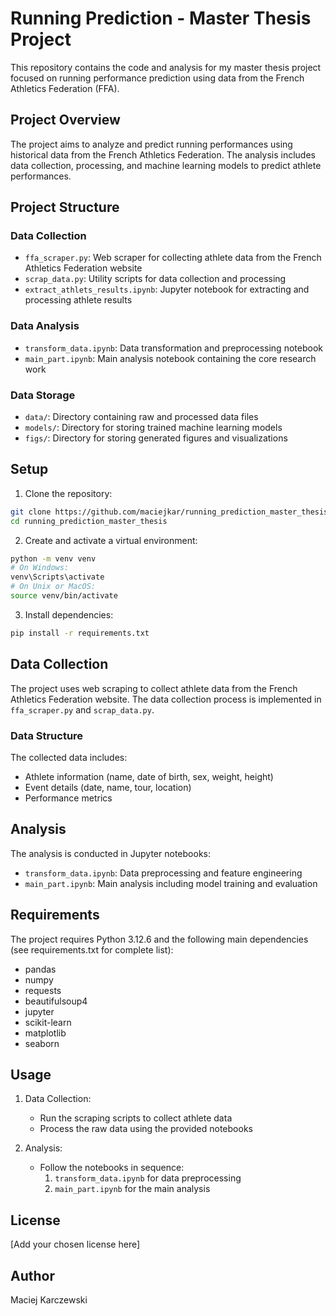 # Running Prediction - Master Thesis Project

This repository contains the code and analysis for my master thesis project focused on running performance prediction using data from the French Athletics Federation (FFA).

## Project Overview

The project aims to analyze and predict running performances using historical data from the French Athletics Federation. The analysis includes data collection, processing, and machine learning models to predict athlete performances.

## Project Structure

### Data Collection
- `ffa_scraper.py`: Web scraper for collecting athlete data from the French Athletics Federation website
- `scrap_data.py`: Utility scripts for data collection and processing
- `extract_athlets_results.ipynb`: Jupyter notebook for extracting and processing athlete results

### Data Analysis
- `transform_data.ipynb`: Data transformation and preprocessing notebook
- `main_part.ipynb`: Main analysis notebook containing the core research work

### Data Storage
- `data/`: Directory containing raw and processed data files
- `models/`: Directory for storing trained machine learning models
- `figs/`: Directory for storing generated figures and visualizations

## Setup

1. Clone the repository:
```bash
git clone https://github.com/maciejkar/running_prediction_master_thesis.git
cd running_prediction_master_thesis
```

2. Create and activate a virtual environment:
```bash
python -m venv venv
# On Windows:
venv\Scripts\activate
# On Unix or MacOS:
source venv/bin/activate
```

3. Install dependencies:
```bash
pip install -r requirements.txt
```

## Data Collection

The project uses web scraping to collect athlete data from the French Athletics Federation website. The data collection process is implemented in `ffa_scraper.py` and `scrap_data.py`.

### Data Structure
The collected data includes:
- Athlete information (name, date of birth, sex, weight, height)
- Event details (date, name, tour, location)
- Performance metrics

## Analysis

The analysis is conducted in Jupyter notebooks:
- `transform_data.ipynb`: Data preprocessing and feature engineering
- `main_part.ipynb`: Main analysis including model training and evaluation

## Requirements

The project requires Python 3.12.6 and the following main dependencies (see requirements.txt for complete list):
- pandas
- numpy
- requests
- beautifulsoup4
- jupyter
- scikit-learn
- matplotlib
- seaborn

## Usage

1. Data Collection:
   - Run the scraping scripts to collect athlete data
   - Process the raw data using the provided notebooks

2. Analysis:
   - Follow the notebooks in sequence:
     1. `transform_data.ipynb` for data preprocessing
     2. `main_part.ipynb` for the main analysis

## License

[Add your chosen license here]

## Author

Maciej Karczewski
